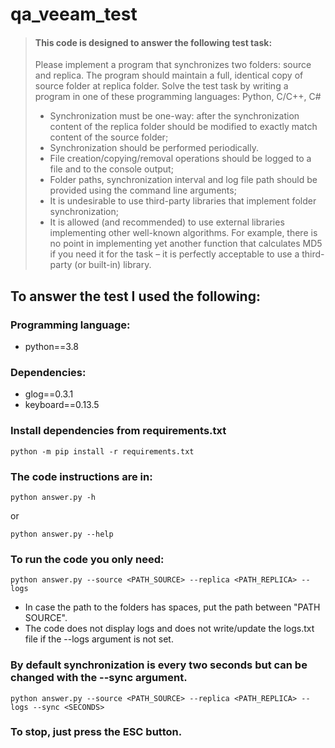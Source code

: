 # qa_veeam_test
> #### This code is designed to answer the following test task:
> Please implement a program that synchronizes two folders: source and replica. The 
program should maintain a full, identical copy of source folder at replica folder.
Solve the test task by writing a program in one of these programming languages: Python, C/C++, C#
> * Synchronization must be one-way: after the synchronization content of the 
replica folder should be modified to exactly match content of the source 
folder;
> * Synchronization should be performed periodically.
> * File creation/copying/removal operations should be logged to a file and to the 
console output;
> * Folder paths, synchronization interval and log file path should be provided 
using the command line arguments;
> * It is undesirable to use third-party libraries that implement folder 
synchronization;
> * It is allowed (and recommended) to use external libraries implementing other 
well-known algorithms. For example, there is no point in implementing yet 
another function that calculates MD5 if you need it for the task – it is 
perfectly acceptable to use a third-party (or built-in) library.



## To answer the test I used the following:

### Programming language:
* python==3.8
### Dependencies:
  * glog==0.3.1
  * keyboard==0.13.5
### Install dependencies from requirements.txt 
```
python -m pip install -r requirements.txt
``` 
### The code instructions are in:
```
python answer.py -h  
```
or 
```
python answer.py --help 
```
### To run the code you only need: 
```
python answer.py --source <PATH_SOURCE> --replica <PATH_REPLICA> --logs
``` 
* In case the path to the folders has spaces, put the path between "PATH SOURCE".
* The code does not display logs and does not write/update the logs.txt file if the --logs argument is not set.
    
### By default synchronization is every two seconds but can be changed with the --sync argument.
```
python answer.py --source <PATH_SOURCE> --replica <PATH_REPLICA> --logs --sync <SECONDS>
```

### To stop, just press the ESC button.   
